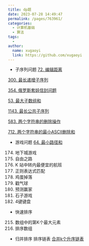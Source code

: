 ```yaml
---
title: dp题
date: 2023-07-28 14:49:47
permalink: /pages/763961/
categories:
  - 计算机基础
  - 算法
tags:
  - 
author: 
  name: xugaoyi
  link: https://github.com/xugaoyi
---
```


- 子序列问题
[72. 编辑距离](https://leetcode.cn/problems/edit-distance/)

[300. 最长递增子序列](https://leetcode.cn/problems/longest-increasing-subsequence/)

[354. 俄罗斯套娃信封问题](https://leetcode.cn/problems/russian-doll-envelopes/)

[53. 最大子数组和](https://leetcode.cn/problems/maximum-subarray/submissions/)

[1143. 最长公共子序列](https://leetcode.cn/problems/qJnOS7/submissions/)

[583. 两个字符串的删除操作](https://leetcode.cn/problems/delete-operation-for-two-strings/)

[712. 两个字符串的最小ASCII删除和](https://leetcode.cn/problems/misnimum-ascii-delete-sum-for-two-strings/description/)

- 游戏问题
[64. 最小路径和](https://leetcode.cn/problems/minimum-path-sum/)

174. 地下城游戏
514. 自由之路
787. K 站中转内最便宜的航班
10. 正则表达式匹配
887. 鸡蛋掉落
312. 戳气球
486. 预测赢家
877. 石子游戏
651. 4键键盘

- 快速排序
215. 数组中的第K个最大元素
912. 排序数组

- 归并排序
排序链表
[合并k个升序链表](https://leetcode.cn/problems/merge-k-sorted-lists/)
